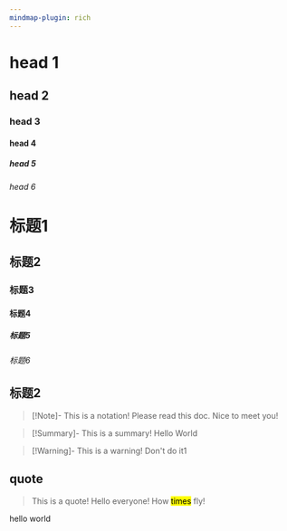 ```yaml
---
mindmap-plugin: rich
---
```

# head 1
## head 2
### head 3
#### head 4
##### head 5
###### head 6

# 标题1
## 标题2
### 标题3
#### 标题4
##### 标题5
###### 标题6  


## 标题2
>[!Note]- This is a notation!
>Please read this doc.
>Nice to meet you!

>[!Summary]- This is a summary!
Hello World

>[!Warning]- This is a warning!
>Don't do it1

## quote
> This is a quote!
> Hello everyone! How <mark class="hltr-red">times</mark> fly!

hello
world